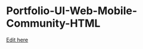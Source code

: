 # Portfolio-UI-Web-Mobile-Community-HTML

[Edit here](https://serenaanagbe.dev/~/gh/SerenaAnagbe/serenaanagbe.github.io)
